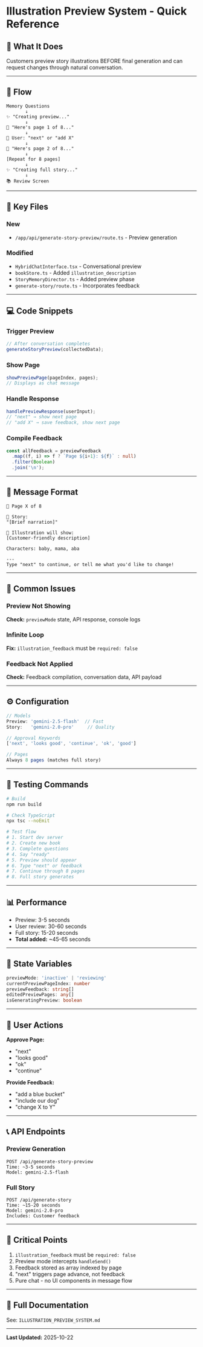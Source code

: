 # Illustration Preview System - Quick Reference

## 🎯 What It Does
Customers preview story illustrations BEFORE final generation and can request changes through natural conversation.

---

## 🔄 Flow

```
Memory Questions
       ↓
✨ "Creating preview..."
       ↓
📖 "Here's page 1 of 8..."
       ↓
💬 User: "next" or "add X"
       ↓
📖 "Here's page 2 of 8..."
       ↓
[Repeat for 8 pages]
       ↓
✨ "Creating full story..."
       ↓
📚 Review Screen
```

---

## 📁 Key Files

### New
- `/app/api/generate-story-preview/route.ts` - Preview generation

### Modified
- `HybridChatInterface.tsx` - Conversational preview
- `bookStore.ts` - Added `illustration_description`
- `StoryMemoryDirector.ts` - Added preview phase
- `generate-story/route.ts` - Incorporates feedback

---

## 💻 Code Snippets

### Trigger Preview
```typescript
// After conversation completes
generateStoryPreview(collectedData);
```

### Show Page
```typescript
showPreviewPage(pageIndex, pages);
// Displays as chat message
```

### Handle Response
```typescript
handlePreviewResponse(userInput);
// "next" → show next page
// "add X" → save feedback, show next page
```

### Compile Feedback
```typescript
const allFeedback = previewFeedback
  .map((f, i) => f ? `Page ${i+1}: ${f}` : null)
  .filter(Boolean)
  .join('\n');
```

---

## 🎨 Message Format

```
📖 Page X of 8

📝 Story:
"[Brief narration]"

🎨 Illustration will show:
[Customer-friendly description]

Characters: baby, mama, aba

---
Type "next" to continue, or tell me what you'd like to change!
```

---

## 🐛 Common Issues

### Preview Not Showing
**Check:** `previewMode` state, API response, console logs

### Infinite Loop
**Fix:** `illustration_feedback` must be `required: false`

### Feedback Not Applied
**Check:** Feedback compilation, conversation data, API payload

---

## ⚙️ Configuration

```typescript
// Models
Preview: 'gemini-2.5-flash'  // Fast
Story:   'gemini-2.0-pro'     // Quality

// Approval Keywords
['next', 'looks good', 'continue', 'ok', 'good']

// Pages
Always 8 pages (matches full story)
```

---

## 🧪 Testing Commands

```bash
# Build
npm run build

# Check TypeScript
npx tsc --noEmit

# Test flow
# 1. Start dev server
# 2. Create new book
# 3. Complete questions
# 4. Say "ready"
# 5. Preview should appear
# 6. Type "next" or feedback
# 7. Continue through 8 pages
# 8. Full story generates
```

---

## 📊 Performance

- Preview: 3-5 seconds
- User review: 30-60 seconds
- Full story: 15-20 seconds
- **Total added:** ~45-65 seconds

---

## 🔑 State Variables

```typescript
previewMode: 'inactive' | 'reviewing'
currentPreviewPageIndex: number
previewFeedback: string[]
editedPreviewPages: any[]
isGeneratingPreview: boolean
```

---

## 🎯 User Actions

**Approve Page:**
- "next"
- "looks good"
- "ok"
- "continue"

**Provide Feedback:**
- "add a blue bucket"
- "include our dog"
- "change X to Y"

---

## 📞 API Endpoints

### Preview Generation
```
POST /api/generate-story-preview
Time: ~3-5 seconds
Model: gemini-2.5-flash
```

### Full Story
```
POST /api/generate-story
Time: ~15-20 seconds
Model: gemini-2.0-pro
Includes: Customer feedback
```

---

## 🚨 Critical Points

1. `illustration_feedback` must be `required: false`
2. Preview mode intercepts `handleSend()`
3. Feedback stored as array indexed by page
4. "next" triggers page advance, not feedback
5. Pure chat - no UI components in message flow

---

## 📖 Full Documentation

See: `ILLUSTRATION_PREVIEW_SYSTEM.md`

---

**Last Updated:** 2025-10-22
